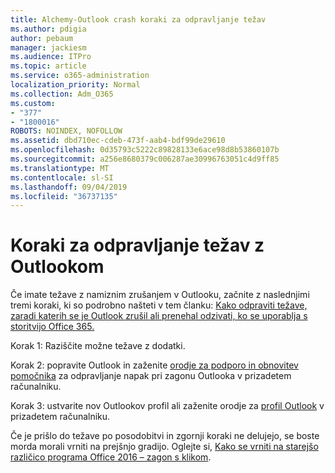 ```yaml
---
title: Alchemy-Outlook crash koraki za odpravljanje težav
ms.author: pdigia
author: pebaum
manager: jackiesm
ms.audience: ITPro
ms.topic: article
ms.service: o365-administration
localization_priority: Normal
ms.collection: Adm_O365
ms.custom:
- "377"
- "1800016"
ROBOTS: NOINDEX, NOFOLLOW
ms.assetid: dbd710ec-cdeb-473f-aab4-bdf99de29610
ms.openlocfilehash: 0d35793c5222c89828133e6ace98d8b53860107b
ms.sourcegitcommit: a256e8680379c006287ae30996763051c4d9ff85
ms.translationtype: MT
ms.contentlocale: sl-SI
ms.lasthandoff: 09/04/2019
ms.locfileid: "36737135"
---
```

# <a name="outlook-crash-troubleshooting-steps"></a>Koraki za odpravljanje težav z Outlookom

Če imate težave z namiznim zrušanjem v Outlooku, začnite z naslednjimi tremi koraki, ki so podrobno našteti v tem članku: [Kako odpraviti težave, zaradi katerih se je Outlook zrušil ali prenehal odzivati, ko se uporablja s storitvijo Office 365.](https://docs.microsoft.com/exchange/troubleshoot/outlook-crashes/crash-issues)
  
Korak 1: Raziščite možne težave z dodatki.
  
Korak 2: popravite Outlook in zaženite [orodje za podporo in obnovitev pomočnika](https://aka.ms/SaRA-OutlookWontStart) za odpravljanje napak pri zagonu Outlooka v prizadetem računalniku.
  
Korak 3: ustvarite nov Outlookov profil ali zaženite orodje za [profil Outlook](https://aka.ms/SaRA-OutlookSetupProfile) v prizadetem računalniku.
  
Če je prišlo do težave po posodobitvi in zgornji koraki ne delujejo, se boste morda morali vrniti na prejšnjo gradijo. Oglejte si, [Kako se vrniti na starejšo različico programa Office 2016 – zagon s klikom](https://support.microsoft.com/help/2770432).
  